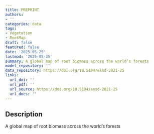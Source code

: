```yaml
---
title: PREPRINT
authors:
- ''
categories: data
tags:
- Vegetation
- RootMap
draft: false
featured: false
date: '2025-05-25'
lastmod: '2025-05-25'
summary: A global map of root biomass across the world’s forests
model_repository: ''
data_repository: https://doi.org/10.5194/essd-2021-25
links:
  url_doi: ''
  url_pdf: ''
  url_source: https://doi.org/10.5194/essd-2021-25
  url_docs: ''
---
```


## Description

A global map of root biomass across the world’s forests

